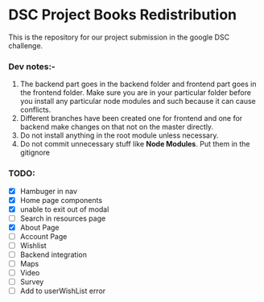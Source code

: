 # DSC Project Books Redistribution

This is the repository for our project submission in the google DSC challenge.

### Dev notes:-

1. The backend part goes in the backend folder and frontend part goes in the frontend folder. Make sure you are in your particular folder before you install any particular node modules and such because it can cause conflicts.
2. Different branches have been created one for frontend and one for backend make changes on that not on the master directly.
3. Do not install anything in the root module unless necessary.
4. Do not commit unnecessary stuff like **Node Modules**. Put them in the gitignore

### TODO:

- [x] Hambuger in nav
- [x] Home page components
- [x] unable to exit out of modal
- [ ] Search in resources page
- [x] About Page
- [ ] Account Page
- [ ] Wishlist
- [ ] Backend integration
- [ ] Maps
- [ ] Video
- [ ] Survey
- [ ] Add to userWishList error
